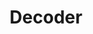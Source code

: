 ---
word: "true"

types: "word"

title: "Decoder"

categories: ['']

tags: ['Decoder']

arabic: 'فاكّ الشَّفرة'

arexps: []

enwords: ['Decoder']

enexps: []

arlexicons: 'ف'

enlexicons: 'D'

authors: ['Ruqayya Roshdy']

translators: ['X']

citations: 'تطبيقات أساسية في المعالجة الآلية للغة العربية'

sources: 'مركز الملك عبدالله بن عبدالعزيز الدولي لخدمة اللغة العربية'

slug: ""
---